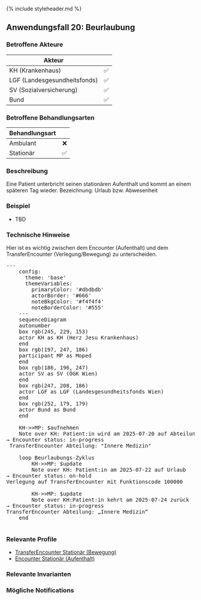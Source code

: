 {% include styleheader.md %}
## Anwendungsfall 20: Beurlaubung

### Betroffene Akteure

| Akteur            |  |
|-------------------|--------------:|
| KH (Krankenhaus)  |      ✅  |
| LGF (Landesgesundheitsfonds) |  ✅  |
| SV (Sozialversicherung)      |  ✅  |
| Bund            |  ✅  |


### Betroffene Behandlungsarten

| Behandlungsart|  |
|-----------|----:|
| Ambulant  |  ❌ |
| Stationär |  ✅ |



### Beschreibung
Eine Patient unterbricht seinen stationären Aufenthalt und kommt an einem späteren Tag wieder. Bezeichnung: Urlaub bzw. Abwesenheit 


### Beispiel
- TBD
 
### Technische Hinweise
Hier ist es wichtig zwischen dem Encounter (Aufenthalt) und dem TransferEncounter (Verlegung/Bewegung) zu unterscheiden.



<pre class="mermaid">
---
    config:
      theme: 'base'
      themeVariables:
        primaryColor: '#dbdbdb'         
        actorBorder: '#666'
        noteBkgColor: '#f4f4f4'
        noteBorderColor: '#555'
    ---
    sequenceDiagram
    autonumber
    box rgb(245, 229, 153)
    actor KH as KH (Herz Jesu Krankenhaus)
    end
    box rgb(197, 247, 186)
    participant MP as Moped
    end
    box rgb(186, 196, 247)
    actor SV as SV (ÖGK Wien)
    end
    box rgb(247, 208, 186)
    actor LGF as LGF (Landesgesundheitsfonds Wien)
    end
    box rgb(252, 179, 179) 
    actor Bund as Bund 
    end

    KH->>MP: $aufnehmen
    Note over KH: Patient:in wird am 2025-07-20 auf Abteilung „Innere Medizin“ aufgenommen<br/>→ Encounter status: in-progress <br/> TransferEncounter Abteilung: "Innere Medizin"

    loop Beurlaubungs-Zyklus
        KH->>MP: $update 
        Note over KH: Patient:in am 2025-07-22 auf Urlaub<br/>→ Encounter status: on-hold <br/>Verlegung auf TransferEncounter mit Funktionscode 100000

        KH->>MP: $update 
        Note over KH:Patient:in kehrt am 2025-07-24 zurück <br/>→ Encounter status: in-progress <br/>TransferEncounter Abteilung: „Innere Medizin“
    end
    </pre>

### Relevante Profile
- [TransferEncounter Stationär (Bewegung)](StructureDefinition-MopedTransferEncounterS.html)
- [Encounter Stationär (Aufenthalt)](StructureDefinition-MopedEncounterS.html)

### Relevante Invarianten

### Mögliche Notifications

